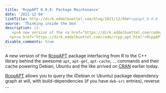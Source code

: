 ```yaml
---
title: 'RcppAPT 0.0.8: Package Maintenance'
date: '2021-12-04'
linkTitle: http://dirk.eddelbuettel.com/blog/2021/12/04#rcppapt_0.0.8
source: 'Thinking inside the box   '
description: |2-
   <p>A new version of the <a href="https://dirk.eddelbuettel.com/code/rcpp.apt.html">RcppAPT</a> package interfacing from R to the C++ library behind the awesome <code>apt</code>, <code>apt-get</code>, <code>apt-cache</code>, … commands and their cache powering Debian, Ubuntu and the like arrived on <a href="https://cran.r-project.org">CRAN</a> earlier today.</p>
  <p><a href="https://dirk.eddelbuettel.com/code/rcpp.apt.html">RcppAPT</a> allows you to query the (Debian or Ubuntu) package dependency graph at will, with build-dependencies (if you have <code>deb-src</code> entries), reverse ...
disable_comments: true
---
```

 <p>A new version of the <a href="https://dirk.eddelbuettel.com/code/rcpp.apt.html">RcppAPT</a> package interfacing from R to the C++ library behind the awesome <code>apt</code>, <code>apt-get</code>, <code>apt-cache</code>, … commands and their cache powering Debian, Ubuntu and the like arrived on <a href="https://cran.r-project.org">CRAN</a> earlier today.</p>
<p><a href="https://dirk.eddelbuettel.com/code/rcpp.apt.html">RcppAPT</a> allows you to query the (Debian or Ubuntu) package dependency graph at will, with build-dependencies (if you have <code>deb-src</code> entries), reverse ...
